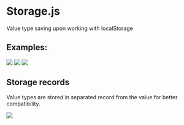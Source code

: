 Storage.js
==========

Value type saving upon working with localStorage

## Examples:
![](https://raw.github.com/tsvetomir-nikolov/Storage.js/master/resources/Number.PNG)
![](https://raw.github.com/tsvetomir-nikolov/Storage.js/master/resources/Bool.PNG)
![](https://raw.github.com/tsvetomir-nikolov/Storage.js/master/resources/Object.PNG)

## Storage records

Value types are stored in separated record from the value for better compatibility.

![](https://raw.github.com/tsvetomir-nikolov/Storage.js/master/resources/Records.PNG)